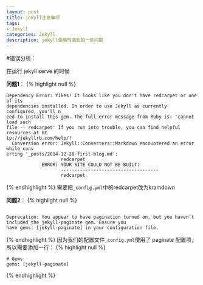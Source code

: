 ```yaml
---
layout: post
title: jekyll注意事项
tags:
- Jekyll
categories: Jekyll
description: jekyll使用时遇到的一些问题
---
```


#错误分析：


在运行 jekyll serve 的时候

**问题1**：
{% highlight null %}
```
Dependency Error: Yikes! It looks like you don't have redcarpet or one of its
dependencies installed. In order to use Jekyll as currently configured, you'll n
eed to install this gem. The full error message from Ruby is: 'cannot load such
file -- redcarpet' If you run into trouble, you can find helpful resources at ht
tp://jekyllrb.com/help/!
  Conversion error: Jekyll::Converters::Markdown encountered an error while conv
erting '_posts/2014-12-28-first-blog.md':
                    redcarpet
             ERROR: YOUR SITE COULD NOT BE BUILT:
                    ------------------------------------
                    redcarpet

```

{% endhighlight %}
需要把`_config.yml`中的redcarpet改为kramdown

**问题2**：
{% highlight null %}
```

Deprecation: You appear to have pagination turned on, but you haven’t included the jekyll-paginate gem. Ensure you 
have gems: [jekyll-paginate] in your configuration file.

```
{% endhighlight %}
因为我们的配置文件`_config.yml`使用了 paginate 配置项，所以需要添加一行：
{% highlight null %}
```
# Gems
gems: [jekyll-paginate]
```
{% endhighlight %}